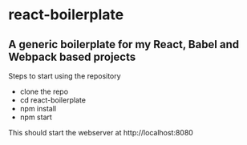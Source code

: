# react-boilerplate
## A generic boilerplate for my React, Babel and Webpack based projects

Steps to start using the repository
- clone the repo
- cd react-boilerplate
- npm install
- npm start

This should start the webserver at http://localhost:8080

